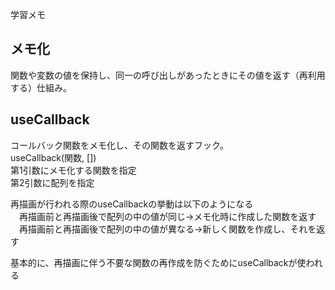 学習メモ

## メモ化
関数や変数の値を保持し、同一の呼び出しがあったときにその値を返す（再利用する）仕組み。

## useCallback
コールバック関数をメモ化し、その関数を返すフック。  
useCallback(関数, [])  
第1引数にメモ化する関数を指定  
第2引数に配列を指定  

再描画が行われる際のuseCallbackの挙動は以下のようになる  
　再描画前と再描画後で配列の中の値が同じ→メモ化時に作成した関数を返す  
　再描画前と再描画後で配列の中の値が異なる→新しく関数を作成し、それを返す  

基本的に、再描画に伴う不要な関数の再作成を防ぐためにuseCallbackが使われる  
